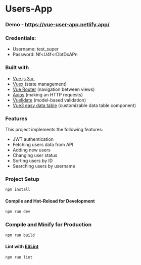 # Users-App

### Demo - <https://vue-user-app.netlify.app/>

### Credentials:
* Username: test_super
* Password: Nf<U4f<rDbtDxAPn

### Built with

* [Vue.js 3.x.](https://vuejs.org/)
* [Vuex](https://vuex.vuejs.org/) (state management)
* [Vue Router](https://router.vuejs.org/) (navigation between views)
* [Axios](https://axios-http.com/) (making an HTTP requests)
* [Vuelidate](https://vuelidate-next.netlify.app/) (model-based validation)
* [Vue3 easy data table](https://hc200ok.github.io/vue3-easy-data-table-doc/) (customizable data table component)

### Features

This project implements the following features:

* JWT authentication
* Fetching users data from API
* Adding new users
* Changing user status
* Sorting users by ID
* Searching users by username

### Project Setup

```sh
npm install
```

#### Compile and Hot-Reload for Development

```sh
npm run dev
```

### Compile and Minify for Production

```sh
npm run build
```

#### Lint with [ESLint](https://eslint.org/)

```sh
npm run lint
```
